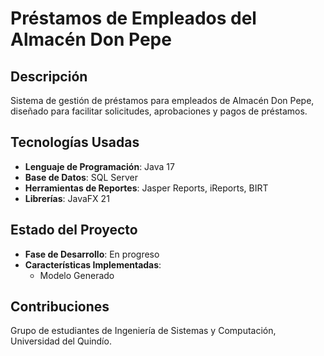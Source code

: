 # Préstamos de Empleados del Almacén Don Pepe

## Descripción

Sistema de gestión de préstamos para empleados de Almacén Don Pepe, diseñado para facilitar solicitudes, aprobaciones y pagos de préstamos.

## Tecnologías Usadas

- **Lenguaje de Programación**: Java 17
- **Base de Datos**: SQL Server
- **Herramientas de Reportes**: Jasper Reports, iReports, BIRT
- **Librerías**: JavaFX 21

## Estado del Proyecto

- **Fase de Desarrollo**: En progreso
- **Características Implementadas**:
  - Modelo Generado

## Contribuciones

Grupo de estudiantes de Ingeniería de Sistemas y Computación, Universidad del Quindío.
